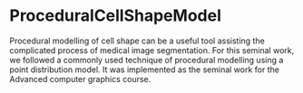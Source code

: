 # ProceduralCellShapeModel
Procedural modelling of cell shape can be a useful tool assisting the complicated process of medical image segmentation. For this seminal work, we followed a commonly used technique of procedural modelling using a point distribution model. It was implemented as the seminal work for the Advanced computer graphics course.
